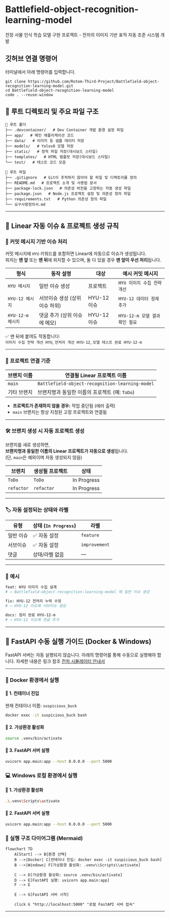 # Battlefield-object-recognition-learning-model
전장 사물 인식 학습 모델 구현 프로젝트 - 전차의 이미지 기반 표적 자동 조준 시스템 개발

## 깃허브 연결 명령어
터미널에서 아래 명령어를 입력합니다.
<pre><code>git clone https://github.com/Rotem-Third-Project/Battlefield-object-recognition-learning-model.git
cd Battlefield-object-recognition-learning-model
code . --reuse-window
</code></pre>

## 📂 루트 디렉토리 및 주요 파일 구조
<!-- STRUCTURE-START -->
```
📁 루트 폴더
├── .devcontainer/   # Dev Container 개발 환경 설정 파일
├── app/   # 메인 애플리케이션 코드
├── data/   # 이미지 등 샘플 데이터 저장
├── models/   # Yolov8 모델 저장
├── static/   # 정적 파일 저장(대시보드 스타일)
├── templates/   # HTML 템플릿 저장(대시보드 스타일)
└── test/   # 테스트 코드 모음

📄 루트 파일
├── .gitignore   # Git이 추적하지 않아야 할 파일 및 디렉토리를 정의
├── README.md   # 프로젝트 소개 및 사용법 문서
├── package-lock.json   # 의존성 버전을 고정하는 자동 생성 파일
├── package.json   # Node.js 프로젝트 설정 및 의존성 정의 파일
├── requirements.txt   # Python 의존성 정의 파일
└── 요구사항정의서.md 
```
<!-- STRUCTURE-END -->

---

## 🧠 Linear 자동 이슈 & 프로젝트 생성 규칙
<!-- ISSUE-AUTO-GUIDE-START -->

### 📌 커밋 메시지 기반 이슈 처리

커밋 메시지에 `HYU` 키워드를 포함하면 Linear에 자동으로 이슈가 생성됩니다.  
위치는 **맨 앞** 또는 **맨 뒤**에 위치할 수 있으며, 둘 다 있을 경우 **맨 앞이 우선 처리**됩니다.

| 형식              | 동작 설명                        | 대상            | 예시 커밋 메시지                |
|------------------|----------------------------------|------------------|---------------------------------|
| `HYU 메시지`     | 일반 이슈 생성                   | 프로젝트         | `HYU 이미지 수집 전략 개선`     |
| `HYU-12 메시지`  | 서브이슈 생성 (상위 이슈 하위)   | HYU-12 이슈      | `HYU-12 데이터 정제 추가`       |
| `HYU-12-m 메시지`| 댓글 추가 (상위 이슈에 메모)     | HYU-12 이슈      | `HYU-12-m 모델 결과 확인 필요`  |

✅ 맨 뒤에 붙여도 작동합니다:  
`이미지 수집 전략 개선 HYU`, `전처리 개선 HYU-12`, `모델 테스트 완료 HYU-12-m`

---

### 🧱 프로젝트 연결 기준

| 브랜치 이름 | 연결될 Linear 프로젝트 이름                     |
|-------------|---------------------------------------------------|
| `main`      | `Battlefield-object-recognition-learning-model` |
| 기타 브랜치 | 브랜치명과 동일한 이름의 프로젝트 (예: `ToDo`) |

- **프로젝트가 존재하지 않을 경우:** 작업 중단됨 (에러 출력)
- `main` 브랜치는 항상 지정된 고정 프로젝트와 연결됨

---

### 🛠 브랜치 생성 시 자동 프로젝트 생성

브랜치를 새로 생성하면,  
**브랜치명과 동일한 이름의 Linear 프로젝트가 자동으로 생성**됩니다.  
(단, `main`은 예외이며 자동 생성되지 않음)

| 브랜치 | 생성될 프로젝트 | 상태       |
|--------|------------------|------------|
| `ToDo` | `ToDo`           | In Progress |
| `refactor` | `refactor`     | In Progress |

---

### 🏷️ 자동 설정되는 상태와 라벨

| 유형         | 상태 (`In Progress`) | 라벨         |
|--------------|----------------------|--------------|
| 일반 이슈    | ✅ 자동 설정          | `feature`    |
| 서브이슈     | ✅ 자동 설정          | `improvement`|
| 댓글         | 상태/라벨 없음        | —            |

---

### 💬 예시

```bash
feat: HYU 이미지 수집 설계
# → Battlefield-object-recognition-learning-model 에 일반 이슈 생성

fix: HYU-12 전처리 누락 수정
# → HYU-12 이슈에 서브이슈 생성

docs: 정리 완료 HYU-12-m
# → HYU-12 이슈에 댓글 추가
```
<!-- ISSUE-AUTO-GUIDE-END -->

---

## 🚀 FastAPI 수동 실행 가이드 (Docker & Windows)

FastAPI 서버는 자동 실행되지 않습니다. 아래의 명령어를 통해 수동으로 실행해야 합니다.
자세한 내용은 링크 참조 [전차 시뮬레이터 안내서](https://bangbaedong-vallet-co-ltd.gitbook.io/tank-challenge)

---

### 🐳 Docker 환경에서 실행

#### 📌 1. 컨테이너 진입

현재 컨테이너 이름: `suspicious_buck`

```bash
docker exec -it suspicious_buck bash
```
#### 📌 2. 가상환경 활성화

```bash
source .venv/bin/activate
```

#### 📌 3. FastAPI 서버 실행

```bash
uvicorn app.main:app --host 0.0.0.0 --port 5000
```
### 💻 Windows 로컬 환경에서 실행

#### 📌 1. 가상환경 활성화

```bash
.\.venv\Scripts\activate
```

#### 📌 2. FastAPI 서버 실행

```bash
uvicorn app.main:app --host 0.0.0.0 --port 5000
```

### 🧠 실행 구조 다이어그램 (Mermaid)
```mermaid
flowchart TD
    A[Start] --> B{환경 선택}
    B -->|Docker| C[컨테이너 진입: docker exec -it suspicious_buck bash]
    B -->|Windows| F[가상환경 활성화: .venv\\Scripts\\activate]

    C --> D[가상환경 활성화: source .venv/bin/activate]
    D --> E[FastAPI 실행: uvicorn app.main:app]
    F --> E

    E --> G[FastAPI 서버 시작]

    click G "http://localhost:5000" "로컬 FastAPI 서버 접속"
```

---
